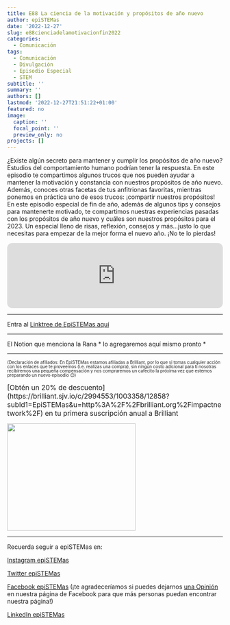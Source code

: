```yaml
---
title: E88 La ciencia de la motivación y propósitos de año nuevo
author: epiSTEMas
date: '2022-12-27'
slug: e88cienciadelamotivacionfin2022
categories:
  - Comunicación
tags:
  - Comunicación
  - Divulgación
  - Episodio Especial
  - STEM
subtitle: ''
summary: ''
authors: []
lastmod: '2022-12-27T21:51:22+01:00'
featured: no
image:
  caption: ''
  focal_point: ''
  preview_only: no
projects: []
---
```



¿Existe algún secreto para mantener y cumplir los propósitos de año nuevo? Estudios del comportamiento humano podrían tener la respuesta. En este episodio te compartimos algunos trucos que nos pueden ayudar a mantener la motivación y constancia con nuestros propósitos de año nuevo. Además, conoces otras facetas de tus anfitrionas favoritas, mientras ponemos en práctica uno de esos trucos: ¡compartir nuestros propósitos! En este episodio especial de fin de año, además de algunos tips y consejos para mantenerte motivado, te compartimos nuestras experiencias pasadas con los propósitos de año nuevo y cuáles son nuestros propósitos para el 2023. Un especial lleno de risas, reflexión, consejos y más...justo lo que necesitas para empezar de la mejor forma el nuevo año. ¡No te lo pierdas!

<iframe style="border-radius:12px" src="https://open.spotify.com/embed/episode/2QfRYkgg8DmFBwmI3J2oUL?utm_source=generator&theme=0" width="100%" height="152" frameBorder="0" allowfullscreen="" allow="autoplay; clipboard-write; encrypted-media; fullscreen; picture-in-picture" loading="lazy"></iframe>

- - - - -

Entra al [Linktree de EpiSTEMas aquí](https://linktr.ee/epiSTEMas)

- - - - -

El Notion que menciona la Rana * lo agregaremos aquí mismo pronto * 

- - - - -

<font size = 1.5> <p style = "line-height:1"> 
(Declaración de afiliados: En EpiSTEMas estamos afiliadas a Brilliant, por lo que si tomas cualquier acción con los enlaces que te proveemos (i.e. realizas una compra), sin ningún costo adicional para tí nosotras recibiremos una pequeña compensación y nos compraremos un cafecito la próxima vez que estemos preparando un nuevo episodio 😉) 
</font> </p>

<font size="3"> 
[Obtén un 20% de descuento](https://brilliant.sjv.io/c/2994553/1003358/12858?subId1=EpiSTEMas&u=http%3A%2F%2Fbrilliant.org%2Fimpactnetwork%2F) en tu primera suscripción anual a Brilliant </font>


<a href="https://brilliant.sjv.io/c/2994553/1003364/12858?subId1=epiSTEMas&u=http%3A%2F%2Fbrilliant.org%2Fimpactnetwork%2F%3Firclickid%3D%7Bclickid%7D%26utm_medium%3Daffiliates%26utm_campaign%3D%7Birpid%7D%26utm_source%3D%7Bmp_value1%7D%26utm_content%3D%7Btimestamp%7D_%7Biradtype%7D_%7Biradname%7D%26utm_term%3D%7Bmp_value2%7D" target="_top" id="1003364"><img src="//a.impactradius-go.com/display-ad/12858-1003364" border="0" alt="" width="300" height="250"/></a><img height="0" width="0" src="https://imp.pxf.io/i/2994553/1003364/12858?subId1=epiSTEMas" style="position:absolute;visibility:hidden;" border="1" />


- - - - -

Recuerda seguir a epiSTEMas en:

[Instagram epiSTEMas](https://www.instagram.com/epistemas/)  

[Twitter epiSTEMas](https://twitter.com/epiSTEMas_Pod)

[Facebook epiSTEMas](https://www.facebook.com/epiSTEMasPod) (¡te agradeceríamos si puedes dejarnos [una Opinión](https://www.facebook.com/epiSTEMasPod/reviews/) en nuestra página de Facebook para que más personas puedan encontrar nuestra página!)

[LinkedIn epiSTEMas](https://www.linkedin.com/company/epistemas-podcast/)

